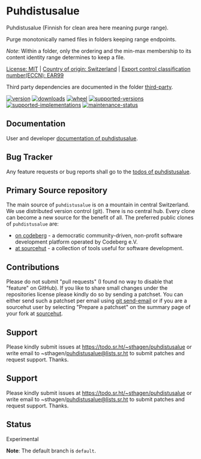 # Puhdistusalue

Puhdistusalue (Finnish for clean area here meaning purge range).

Purge monotonically named files in folders keeping range endpoints.

*Note*: Within a folder, only the ordering and the min-max membership to its content identity range determines to keep a file.

[License: MIT](https://git.sr.ht/~sthagen/puhdistusalue/tree/default/item/LICENSE) | 
[Country of origin: Switzerland](https://git.sr.ht/~sthagen/puhdistusalue/tree/default/item/COUNTRY-OF-ORIGIN) | 
[Export control classification number(ECCN): EAR99](https://git.sr.ht/~sthagen/puhdistusalue/tree/default/item/EXPORT-CONTROL-CLASSIFICATION-NUMBER)

Third party dependencies are documented in the folder [third-party](docs/third-party/README.md).

[![version](https://img.shields.io/pypi/v/puhdistusalue.svg?style=flat)](https://pypi.python.org/pypi/puhdistusalue/)
[![downloads](https://static.pepy.tech/badge/puhdistusalue/month)](https://pepy.tech/project/puhdistusalue)
[![wheel](https://img.shields.io/pypi/wheel/puhdistusalue.svg?style=flat)](https://pypi.python.org/pypi/puhdistusalue/)
[![supported-versions](https://img.shields.io/pypi/pyversions/puhdistusalue.svg?style=flat)](https://pypi.python.org/pypi/puhdistusalue/)
[![supported-implementations](https://img.shields.io/pypi/implementation/puhdistusalue.svg?style=flat)](https://pypi.python.org/pypi/puhdistusalue/)
[![maintenance-status](https://img.shields.io/github/commit-activity/y/sthagen/puhdistusalue.svg?style=flat)](https://git.sr.ht/~sthagen/puhdistusalue/log)

## Documentation

User and developer [documentation of puhdistusalue](https://codes.dilettant.life/docs/puhdistusalue).

## Bug Tracker

Any feature requests or bug reports shall go to the [todos of puhdistusalue](https://todo.sr.ht/~sthagen/puhdistusalue).

## Primary Source repository

The main source of `puhdistusalue` is on a mountain in central Switzerland.
We use distributed version control (git).
There is no central hub.
Every clone can become a new source for the benefit of all.
The preferred public clones of `puhdistusalue` are:

* [on codeberg](https://codeberg.org/sthagen/puhdistusalue) - a democratic community-driven, non-profit software development platform operated by Codeberg e.V.
* [at sourcehut](https://git.sr.ht/~sthagen/puhdistusalue) - a collection of tools useful for software development.

## Contributions

Please do not submit "pull requests" (I found no way to disable that "feature" on GitHub).
If you like to share small changes under the repositories license please kindly do so by sending a patchset.
You can either send such a patchset per email using [git send-email](https://git-send-email.io) or 
if you are a sourcehut user by selecting "Prepare a patchset" on the summary page of your fork at [sourcehut](https://git.sr.ht/).

## Support

Please kindly submit issues at https://todo.sr.ht/~sthagen/puhdistusalue or write email to ~sthagen/puhdistusalue@lists.sr.ht to submit patches and request support. Thanks.

## Support

Please kindly submit issues at https://todo.sr.ht/~sthagen/puhdistusalue or write email to ~sthagen/puhdistusalue@lists.sr.ht to submit patches and request support. Thanks.

## Status

Experimental

**Note**: The default branch is `default`.
